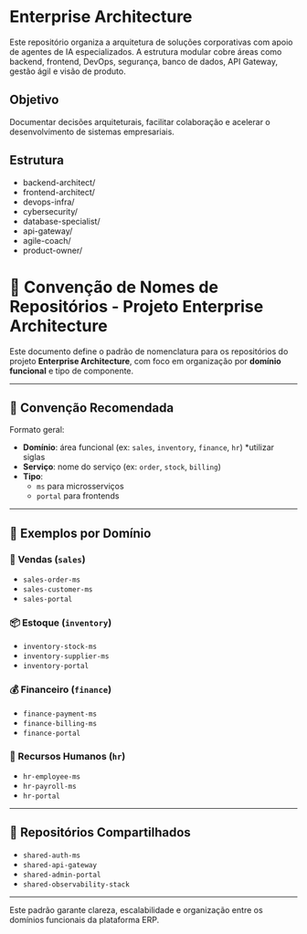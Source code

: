 # Enterprise Architecture

Este repositório organiza a arquitetura de soluções corporativas com apoio de agentes de IA especializados. A estrutura modular cobre áreas como backend, frontend, DevOps, segurança, banco de dados, API Gateway, gestão ágil e visão de produto.

## Objetivo
Documentar decisões arquiteturais, facilitar colaboração e acelerar o desenvolvimento de sistemas empresariais.

## Estrutura
- backend-architect/
- frontend-architect/
- devops-infra/
- cybersecurity/
- database-specialist/
- api-gateway/
- agile-coach/
- product-owner/


# 📁 Convenção de Nomes de Repositórios - Projeto Enterprise Architecture

Este documento define o padrão de nomenclatura para os repositórios do projeto **Enterprise Architecture**, com foco em organização por **domínio funcional** e tipo de componente.

---

## 🔹 Convenção Recomendada

Formato geral:


- **Domínio**: área funcional (ex: `sales`, `inventory`, `finance`, `hr`) *utilizar siglas
- **Serviço**: nome do serviço (ex: `order`, `stock`, `billing`)
- **Tipo**:
  - `ms` para microsserviços
  - `portal` para frontends

---

## 🧩 Exemplos por Domínio

### 🛒 Vendas (`sales`)
- `sales-order-ms`
- `sales-customer-ms`
- `sales-portal`

### 📦 Estoque (`inventory`)
- `inventory-stock-ms`
- `inventory-supplier-ms`
- `inventory-portal`

### 💰 Financeiro (`finance`)
- `finance-payment-ms`
- `finance-billing-ms`
- `finance-portal`

### 👥 Recursos Humanos (`hr`)
- `hr-employee-ms`
- `hr-payroll-ms`
- `hr-portal`

---

## 🔐 Repositórios Compartilhados
- `shared-auth-ms`
- `shared-api-gateway`
- `shared-admin-portal`
- `shared-observability-stack`

---

Este padrão garante clareza, escalabilidade e organização entre os domínios funcionais da plataforma ERP.